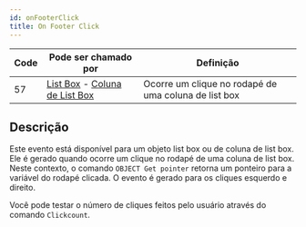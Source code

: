```yaml
---
id: onFooterClick
title: On Footer Click
---
```


| Code | Pode ser chamado por                                                                                                 | Definição                                            |
| ---- | -------------------------------------------------------------------------------------------------------------------- | ---------------------------------------------------- |
| 57   | [List Box](FormObjects/listbox_overview.md) - [Coluna de List Box](FormObjects/listbox_overview.md#list-box-columns) | Ocorre um clique no rodapé de uma coluna de list box |


## Descrição

Este evento está disponível para um objeto list box ou de coluna de list box. Ele é gerado quando ocorre um clique no rodapé de uma coluna de list box. Neste contexto, o comando `OBJECT Get pointer` retorna um ponteiro para a variável do rodapé clicada. O evento é gerado para os cliques esquerdo e direito.

Você pode testar o número de cliques feitos pelo usuário através do comando `Clickcount`.
